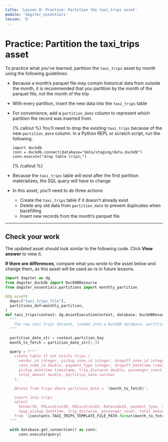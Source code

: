 ```yaml
---
title: 'Lesson 8: Practice: Partition the taxi_trips asset'
module: 'dagster_essentials'
lesson: '8'
---
```


# Practice: Partition the taxi_trips asset

To practice what you’ve learned, partition the `taxi_trips` asset by month using the following guidelines:

- Because a month’s parquet file may contain historical data from outside the month, it is recommended that you partition by the month of the parquet file, not the month of the trip

- With every partition, insert the new data into the `taxi_trips` table

- For convenience, add a `partition_date` column to represent which partition the record was inserted from. 

  {% callout %}
  You’ll need to drop the existing `taxi_trips` because of the new `partition_date` column. In a Python REPL or scratch script, run the following:

  ```
  import duckdb
  conn = duckdb.connect(database="data/staging/data.duckdb")
  conn.execute("drop table trips;")
  ```
  {% /callout %}

- Because the `taxi_trips` table will exist after the first partition materializes, the SQL query will have to change

- In this asset, you’ll need to do three actions:
  - Create the `taxi_trips` table if it doesn’t already exist
  - Delete any old data from `partition_date` to prevent duplicates when backfilling
  - Insert new records from the month’s parquet file

---

## Check your work

The updated asset should look similar to the following code. Click **View answer** to view it.

**If there are differences**, compare what you wrote to the asset below and change them, as this asset will be used as-is in future lessons.

```python {% obfuscated="true" %}
import dagster as dg
from dagster_duckdb import DuckDBResource
from dagster_essentials.partitions import monthly_partition

@dg.asset(
  deps=["taxi_trips_file"],
  partitions_def=monthly_partition,
)
def taxi_trips(context: dg.AssetExecutionContext, database: DuckDBResource) -> None:
  """
    The raw taxi trips dataset, loaded into a DuckDB database, partitioned by month.
  """

  partition_date_str = context.partition_key
  month_to_fetch = partition_date_str[:-3]

  query = f"""
    create table if not exists trips (
      vendor_id integer, pickup_zone_id integer, dropoff_zone_id integer,
      rate_code_id double, payment_type integer, dropoff_datetime timestamp,
      pickup_datetime timestamp, trip_distance double, passenger_count double,
      total_amount double, partition_date varchar
    );

    delete from trips where partition_date = '{month_to_fetch}';

    insert into trips
    select
      VendorID, PULocationID, DOLocationID, RatecodeID, payment_type, tpep_dropoff_datetime,
      tpep_pickup_datetime, trip_distance, passenger_count, total_amount, '{month_to_fetch}' as partition_date
    from '{constants.TAXI_TRIPS_TEMPLATE_FILE_PATH.format(month_to_fetch)}';
  """

  with database.get_connection() as conn:
      conn.execute(query)
```
